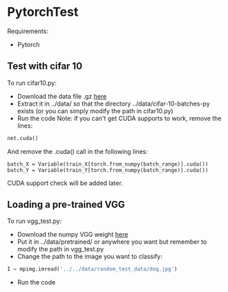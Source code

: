 # PytorchTest

Requirements:
* Pytorch

## Test with cifar 10
To run cifar10.py:
* Download the data file .gz [here](https://www.cs.toronto.edu/~kriz/cifar-10-python.tar.gz)
* Extract it in ../data/ so that the directory ../data/cifar-10-batches-py exists (or you can simply modify the path in cifar10.py)
* Run the code
Note: if you can't get CUDA supports to work, remove the lines:
```python
net.cuda()
```
And remove the .cuda() call in the following lines:
```
batch_X = Variable(train_X[torch.from_numpy(batch_range)].cuda())
batch_Y = Variable(train_Y[torch.from_numpy(batch_range)].cuda())
```

CUDA support check will be added later.

## Loading a pre-trained VGG
To run vgg_test.py:
* Download the numpy VGG weight [here](https://mega.nz/#!YU1FWJrA!O1ywiCS2IiOlUCtCpI6HTJOMrneN-Qdv3ywQP5poecM)
* Put it in ../data/pretrained/ or anywhere you want but remember to modify the path in vgg_test.py
* Change the path to the image you want to classify:
 ```python
 I = mpimg.imread('../../data/random_test_data/dog.jpg')
 ```
* Run the code
